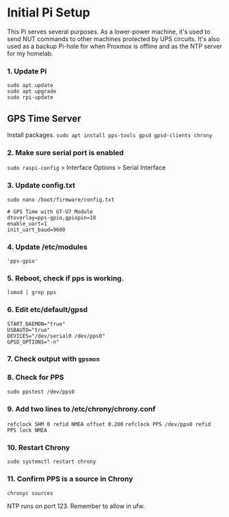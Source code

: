 # Initial Pi Setup 
This Pi serves several purposes. As a lower-power machine, it's used to send NUT commands to other machines protected by UPS circuits. It's also used as a backup Pi-hole for when Proxmox is offline and as the NTP server for my homelab.

### 1. Update Pi
```
sudo apt update
sudo apt upgrade
sudo rpi-update
```

## GPS Time Server
Install packages.
`sudo apt install pps-tools gpsd gpsd-clients chrony`

### 2. Make sure serial port is enabled

`sudo raspi-config` > Interface Options > Serial Interface

### 3. Update config.txt

```
sudo nano /boot/firmware/config.txt

# GPS Time with GT-U7 Module
dtoverlay=pps-gpio,gpiopin=18
enable_uart=1
init_uart_baud=9600
```

### 4. Update /etc/modules

`'pps-gpio'`

### 5. Reboot, check if pps is working. 

`lsmod | grep pps`

### 6. Edit etc/default/gpsd 

```
START_DAEMON="true"
USBAUTO="true"
DEVICES="/dev/serial0 /dev/pps0"
GPSD_OPTIONS="-n"
```

### 7. Check output with `gpsmon`

### 8. Check for PPS 

`sudo ppstest /dev/pps0`

### 9. Add two lines to /etc/chrony/chrony.conf

`refclock SHM 0 refid NMEA offset 0.200`
`refclock PPS /dev/pps0 refid PPS lock NMEA`

### 10. Restart Chrony

`sudo systemctl restart chrony`

### 11. Confirm PPS is a source in Chrony

`chronyc sources`

NTP runs on port 123. Remember to allow in ufw.
